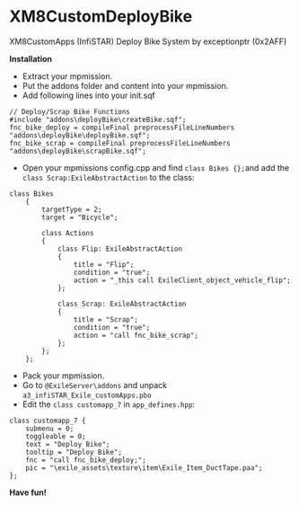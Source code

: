 # XM8CustomDeployBike
XM8CustomApps (InfiSTAR) Deploy Bike System by exceptionptr (0x2AFF)

**Installation**

- Extract your mpmission.
- Put the addons folder and content into your mpmission.
- Add following lines into your init.sqf
```
// Deploy/Scrap Bike Functions
#include "addons\deployBike\createBike.sqf";
fnc_bike_deploy = compileFinal preprocessFileLineNumbers "addons\deployBike\deployBike.sqf";
fnc_bike_scrap = compileFinal preprocessFileLineNumbers "addons\deployBike\scrapBike.sqf";
```
- Open your mpmissions config.cpp and find `class Bikes {};`and add the `class Scrap:ExileAbstractAction` to the class:

```
class Bikes
	{
		targetType = 2;
		target = "Bicycle";
	
		class Actions
		{
			class Flip: ExileAbstractAction
			{
				title = "Flip";
				condition = "true";
				action = "_this call ExileClient_object_vehicle_flip";
			};
				
			class Scrap: ExileAbstractAction
			{
				title = "Scrap";
				condition = "true";
				action = "call fnc_bike_scrap";
			};
		};
	};
```
	
- Pack your mpmission.
- Go to `@ExileServer\addons` and unpack `a3_infiSTAR_Exile_customApps.pbo`
- Edit the `class customapp_7` in `app_defines.hpp`:

```
class customapp_7 {
	submenu = 0;
	toggleable = 0;
	text = "Deploy Bike";
	tooltip = "Deploy Bike";
	fnc = "call fnc_bike_deploy;";
	pic = "\exile_assets\texture\item\Exile_Item_DuctTape.paa";
};
```

**Have fun!**
